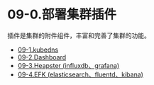# 09-0.部署集群插件

插件是集群的附件组件，丰富和完善了集群的功能。

+ [09-1.kubedns](./09-1.dns插件.md)
+ [09-2.Dashboard](./09-2.dashboard插件.md)
+ [09-3.Heapster (influxdb、grafana)](./09-3.heapster插件.md)
+ [09-4.EFK (elasticsearch、fluentd、kibana)](./09-4.EFK插件.md)